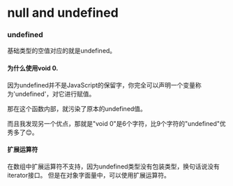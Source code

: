 # null and undefined

### undefined

基础类型的空值对应的就是undefined。

#### 为什么使用void 0.
因为undefined并不是JavaScript的保留字，你完全可以声明一个变量称为'undefined'，对它进行赋值。

那在这个函数内部，就污染了原本的undefined值。

而且我发现另一个优点，那就是"void 0"是6个字符，比9个字符的"undefined"优秀多了😊。

#### 扩展运算符

在数组中扩展运算符不支持，因为undefined类型没有包装类型，换句话说没有iterator接口。
但是在对象字面量中，可以使用扩展运算符。